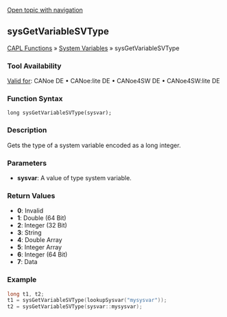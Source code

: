 [Open topic with navigation](../../../../../CANoeDEFamily.htm#Topics/CAPLFunctions/SystemVariables/Functions/CAPLfunctionsysGetVariableSVType.md)

## sysGetVariableSVType

[CAPL Functions](../../CAPLfunctions.md) » [System Variables](../CAPLfunctionsSystemVariablesOverview.md) » sysGetVariableSVType

### Tool Availability

[Valid for](../../../Shared/FeatureAvailability.md): CANoe DE • CANoe:lite DE • CANoe4SW DE • CANoe4SW:lite DE

### Function Syntax

```
long sysGetVariableSVType(sysvar);
```

### Description

Gets the type of a system variable encoded as a long integer.

### Parameters

- **sysvar**: A value of type system variable.

### Return Values

- **0**: Invalid
- **1**: Double (64 Bit)
- **2**: Integer (32 Bit)
- **3**: String
- **4**: Double Array
- **5**: Integer Array
- **6**: Integer (64 Bit)
- **7**: Data

### Example

```c
long t1, t2;
t1 = sysGetVariableSVType(lookupSysvar("mysysvar"));
t2 = sysGetVariableSVType(sysvar::mysysvar);
```
